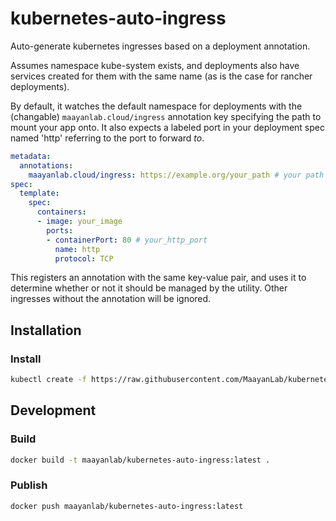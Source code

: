 # kubernetes-auto-ingress

Auto-generate kubernetes ingresses based on a deployment annotation.

Assumes namespace kube-system exists, and deployments also have services created for them with the same name (as is the case for rancher deployments).

By default, it watches the default namespace for deployments with the (changable) `maayanlab.cloud/ingress` annotation key specifying the path to mount your app onto. It also expects a labeled port in your deployment spec named 'http' referring to the port to forward *to*.

```yaml
metadata:
  annotations:
    maayanlab.cloud/ingress: https://example.org/your_path # your path
spec:
  template:
    spec:
      containers:
      - image: your_image
        ports:
        - containerPort: 80 # your_http_port
          name: http
          protocol: TCP
```

This registers an annotation with the same key-value pair, and uses it to determine whether or not it should be managed by the utility. Other ingresses without the annotation will be ignored.


## Installation

### Install
```bash
kubectl create -f https://raw.githubusercontent.com/MaayanLab/kubernetes-auto-ingress/master/deployment.yaml
```

## Development

### Build
```bash
docker build -t maayanlab/kubernetes-auto-ingress:latest .
```

### Publish
```bash
docker push maayanlab/kubernetes-auto-ingress:latest
```
